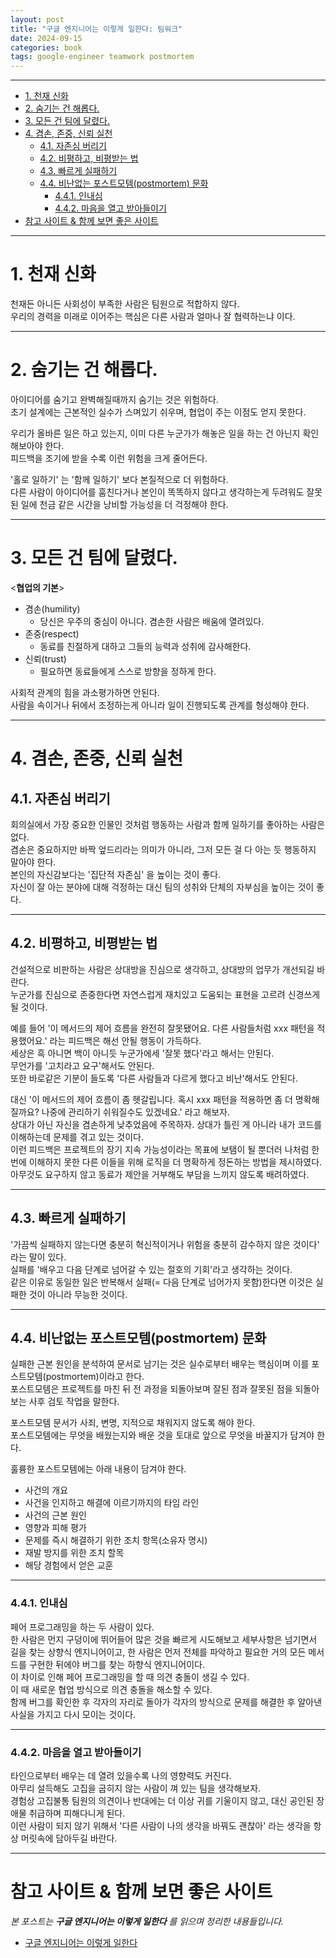 ```yaml
---
layout: post
title: "구글 엔지니어는 이렇게 일한다: 팀워크"
date: 2024-09-15
categories: book
tags: google-engineer teamwork postmortem
---
```


---

<!-- TOC -->
* [1. 천재 신화](#1-천재-신화)
* [2. 숨기는 건 해롭다.](#2-숨기는-건-해롭다)
* [3. 모든 건 팀에 달렸다.](#3-모든-건-팀에-달렸다)
* [4. 겸손, 존중, 신뢰 실천](#4-겸손-존중-신뢰-실천)
  * [4.1. 자존심 버리기](#41-자존심-버리기)
  * [4.2. 비평하고, 비평받는 법](#42-비평하고-비평받는-법)
  * [4.3. 빠르게 실패하기](#43-빠르게-실패하기)
  * [4.4. 비난없는 포스트모템(postmortem) 문화](#44-비난없는-포스트모템postmortem-문화)
    * [4.4.1. 인내심](#441-인내심)
    * [4.4.2. 마음을 열고 받아들이기](#442-마음을-열고-받아들이기)
* [참고 사이트 & 함께 보면 좋은 사이트](#참고-사이트--함께-보면-좋은-사이트)
<!-- TOC -->

---

# 1. 천재 신화

천재든 아니든 사회성이 부족한 사람은 팀원으로 적합하지 않다.  
우리의 경력을 미래로 이어주는 핵심은 다른 사람과 얼마나 잘 협력하는냐 이다.

---

# 2. 숨기는 건 해롭다.

아이디어를 숨기고 완벽해질때까지 숨기는 것은 위험하다.  
초기 설계에는 근본적인 실수가 스며있기 쉬우며, 협업이 주는 이점도 얻지 못한다.

우리가 올바른 일은 하고 있는지, 이미 다른 누군가가 해놓은 일을 하는 건 아닌지 확인해보아야 한다.  
피드백을 조기에 받을 수록 이런 위험을 크게 줄어든다.

'홀로 일하기' 는 '함께 일하기' 보다 본질적으로 더 위험하다.  
다른 사람이 아이디어를 훔친다거나 본인이 똑똑하지 않다고 생각하는게 두려워도 잘못된 일에 천금 같은 시간을 낭비할 가능성을 더 걱정해야 한다.

---

# 3. 모든 건 팀에 달렸다.

<**협업의 기본**>
- 겸손(humility)
  - 당신은 우주의 중심이 아니다. 겸손한 사람은 배움에 열려있다.
- 존중(respect)
  - 동료를 친절하게 대하고 그들의 능력과 성취에 감사해한다.
- 신뢰(trust)
  - 필요하면 동료들에게 스스로 방향을 정하게 한다.

사회적 관계의 힘을 과소평가하면 안된다.  
사람을 속이거나 뒤에서 조정하는게 아니라 일이 진행되도록 관계를 형성해야 한다.

---

# 4. 겸손, 존중, 신뢰 실천

## 4.1. 자존심 버리기

회의실에서 가장 중요한 인물인 것처럼 행동하는 사람과 함께 일하기를 좋아하는 사람은 없다.  
겸손은 중요하지만 바짝 엎드리라는 의미가 아니라, 그저 모든 걸 다 아는 듯 행동하지 말아야 한다.  
본인의 자신감보다는 '집단적 자존심' 을 높이는 것이 좋다.  
자신이 잘 아는 분야에 대해 걱정하는 대신 팀의 성취와 단체의 자부심을 높이는 것이 좋다.

---

## 4.2. 비평하고, 비평받는 법

건설적으로 비판하는 사람은 상대방을 진심으로 생각하고, 상대방의 업무가 개선되길 바란다.  
누군가를 진심으로 존중한다면 자연스럽게 재치있고 도움되는 표현을 고르려 신경쓰게 될 것이다.

예를 들어 '이 메서드의 제어 흐름을 완전히 잘못됐어요. 다른 사람들처럼 xxx 패턴을 적용했어요.' 라는 피드백은 해선 안될 행동이 가득하다.  
세상은 흑 아니면 백이 아니듯 누군가에세 '잘못 했다'라고 해서는 안된다.  
무언가를 '고치라고 요구'해서도 안된다.  
또한 바로같은 기분이 들도록 '다른 사람들과 다르게 했다고 비난'해서도 안된다.

대신 '이 메서드의 제어 흐름이 좀 헷갈립니다. 혹시 xxx 패턴을 적용하면 좀 더 명확해질까요? 나중에 관리하기 쉬워질수도 있겠네요.' 라고 해보자.  
상대가 아닌 자신을 겸손하게 낮추었음에 주목하자. 상대가 틀린 게 아니라 내가 코드를 이해하는데 문제를 겪고 있는 것이다.  
이런 피드백은 프로젝트의 장기 지속 가능성이라는 목표에 보탬이 될 뿐더러 나처럼 한 번에 이해하지 못한 다른 이들을 위해 로직을 더 명확하게 정돈하는 방법을 제시하였다.  
아무것도 요구하지 않고 동료가 제안을 거부해도 부담을 느끼지 않도록 배려하였다.

---

## 4.3. 빠르게 실패하기

'가끔씩 실패하지 않는다면 충분히 혁신적이거나 위험을 충분히 감수하지 않은 것이다' 라는 말이 있다.  
실패를 '배우고 다음 단계로 넘어갈 수 있는 절호의 기회'라고 생각하는 것이다.  
같은 이유로 동일한 일은 반복해서 실패(= 다음 단계로 넘어가지 못함)한다면 이것은 실패한 것이 아니라 무능한 것이다.

---

## 4.4. 비난없는 포스트모템(postmortem) 문화

실패한 근본 원인을 분석하여 문서로 남기는 것은 실수로부터 배우는 핵심이며 이를 포스트모템(postmortem)이라고 한다.  
포스트모템은 프로젝트를 마친 뒤 전 과정을 되돌아보며 잘된 점과 잘못된 점을 되돌아보는 사후 검토 작업을 말한다.

포스트모템 문서가 사죄, 변명, 지적으로 채워지지 않도록 해야 한다.  
포스트모템에는 무엇을 배웠는지와 배운 것을 토대로 앞으로 무엇을 바꿀지가 담겨야 한다.

훌륭한 포스트모템에는 아래 내용이 담겨야 한다.
- 사건의 개요
- 사건을 인지하고 해결에 이르기까지의 타임 라인
- 사건의 근본 원인
- 영향과 피해 평가
- 문제를 즉시 해결하기 위한 조치 항목(소유자 명시)
- 재발 방지를 위한 조치 할목
- 해당 경험에서 얻은 교훈

---

### 4.4.1. 인내심

페어 프로그래밍을 하는 두 사람이 있다.  
한 사람은 먼지 구덩이에 뛰어들어 많은 것을 빠르게 시도해보고 세부사항은 넘기면서 길을 찾는 상향식 엔지니어이고, 한 사람은 먼저 전체를 파악하고 필요한 거의 모든 
메서드를 구현한 뒤에야 버그를 찾는 하향식 엔지니어이다.  
이 차이로 인해 페어 프로그래밍을 할 때 의견 충돌이 생길 수 있다.  
이 때 새로운 협업 방식으로 의견 충돌을 해소할 수 있다.  
함께 버그를 확인한 후 각자의 자리로 돌아가 각자의 방식으로 문제를 해결한 후 알아낸 사실을 가지고 다시 모이는 것이다.

---

### 4.4.2. 마음을 열고 받아들이기

타인으로부터 배우는 데 열려 있을수록 나의 영향력도 커진다.  
아무리 설득해도 고집을 굽히지 않는 사람이 껴 있는 팀을 생각해보자.  
경험상 고집불통 팀원의 의견이나 반대에는 더 이상 귀를 기울이지 않고, 대신 공인된 장애물 취급하며 피해다니게 된다.  
이런 사람이 되지 않기 위해서 '다른 사람이 나의 생각을 바꿔도 괜찮아' 라는 생각을 항상 머릿속에 담아두길 바란다.

---

# 참고 사이트 & 함께 보면 좋은 사이트

*본 포스트는 **구글 엔지니어는 이렇게 일한다** 를 읽으며 정리한 내용들입니다.*

* [구글 엔지니어는 이렇게 일한다](https://m.yes24.com/Goods/Detail/109182479)